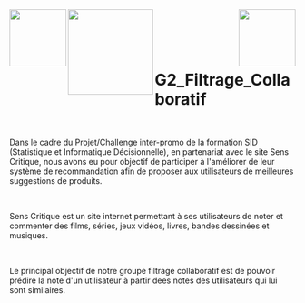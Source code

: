 <!DOCTYPE html>
<html>
  <head>
    <img src="http://departement-math.univ-tlse3.fr/medias/photo/logosidbigdata_1518444334675-png?ID_FICHE=301126" width="100" align="left"/>
    <img src="https://upload.wikimedia.org/wikipedia/fr/a/a4/Logo_UT3.jpg" width="150" align="left"/>
    <img src="https://www.senscritique.com/senscritique.png" width="100" align="right"/>
  </head>
  <body>
    <br />
    <br />
    <br />
    <br />
    <h1>G2_Filtrage_Collaboratif</h1>
    <br />
    <p>Dans le cadre du Projet/Challenge inter-promo de la formation SID (Statistique et Informatique Décisionnelle), en partenariat avec le site Sens Critique, nous avons eu pour objectif de participer à l'améliorer de leur système de recommandation afin de proposer aux utilisateurs de meilleures suggestions de produits.</p>
    <br />
    <p>Sens Critique est un site internet permettant à ses utilisateurs de noter et commenter des films, séries, jeux vidéos, livres, bandes dessinées et musiques.</p>
    <br />
    <p>Le principal objectif de notre groupe filtrage collaboratif est de pouvoir prédire la note d'un utilisateur à partir dees notes des utilisateurs qui lui sont similaires.</p>
  </body>
</html>



